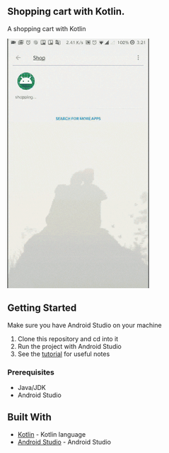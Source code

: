 ## Shopping cart with Kotlin.

A shopping cart with Kotlin

![application screenshot](app/src/main/res/drawable/demo.gif "A shopping cart with Kotlin.")


## Getting Started
Make sure you have Android Studio on your machine

1.  Clone this repository and cd into it
2.  Run the project with Android Studio
3.  See the [tutorial](https://pusher.com/tutorials/live-map-lealfet-vue-adonis) for useful notes 

### Prerequisites

* Java/JDK
* Android Studio

## Built With

* [Kotlin](https://kotlinlang.org/) - Kotlin language
* [Android Studio](https://developer.android.com/studio/) - Android Studio

